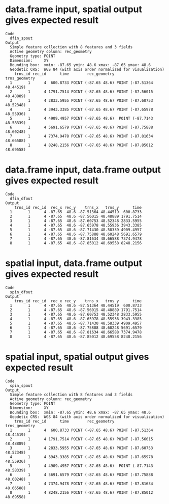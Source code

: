 # data.frame input, spatial output gives expected result

    Code
      dfin_spout
    Output
      Simple feature collection with 8 features and 3 fields
      Active geometry column: rec_geometry
      Geometry type: POINT
      Dimension:     XY
      Bounding box:  xmin: -87.65 ymin: 48.6 xmax: -87.65 ymax: 48.6
      Geodetic CRS:  WGS 84 (with axis order normalized for visualization)
        trns_id rec_id      time        rec_geometry              trns_geometry
      1       1      4  600.8733 POINT (-87.65 48.6) POINT (-87.51364 48.44519)
      2       1      4 1791.7514 POINT (-87.65 48.6) POINT (-87.56015 48.48889)
      3       1      4 2833.5955 POINT (-87.65 48.6) POINT (-87.60753 48.52348)
      4       1      4 3943.3385 POINT (-87.65 48.6) POINT (-87.65978 48.55936)
      5       1      4 4909.4957 POINT (-87.65 48.6)  POINT (-87.7143 48.58339)
      6       1      4 5691.6579 POINT (-87.65 48.6) POINT (-87.75888 48.60248)
      7       1      4 7374.9478 POINT (-87.65 48.6) POINT (-87.81634 48.66588)
      8       1      4 8248.2156 POINT (-87.65 48.6) POINT (-87.85012 48.69558)

# data.frame input, data.frame output gives expected result

    Code
      dfin_dfout
    Output
        trns_id rec_id  rec_x rec_y    trns_x   trns_y      time
      1       1      4 -87.65  48.6 -87.51364 48.44519  600.8733
      2       1      4 -87.65  48.6 -87.56015 48.48889 1791.7514
      3       1      4 -87.65  48.6 -87.60753 48.52348 2833.5955
      4       1      4 -87.65  48.6 -87.65978 48.55936 3943.3385
      5       1      4 -87.65  48.6 -87.71430 48.58339 4909.4957
      6       1      4 -87.65  48.6 -87.75888 48.60248 5691.6579
      7       1      4 -87.65  48.6 -87.81634 48.66588 7374.9478
      8       1      4 -87.65  48.6 -87.85012 48.69558 8248.2156

# spatial input, data.frame output gives expected result

    Code
      spin_dfout
    Output
        trns_id rec_id  rec_x rec_y    trns_x   trns_y      time
      1       1      4 -87.65  48.6 -87.51364 48.44519  600.8733
      2       1      4 -87.65  48.6 -87.56015 48.48889 1791.7514
      3       1      4 -87.65  48.6 -87.60753 48.52348 2833.5955
      4       1      4 -87.65  48.6 -87.65978 48.55936 3943.3385
      5       1      4 -87.65  48.6 -87.71430 48.58339 4909.4957
      6       1      4 -87.65  48.6 -87.75888 48.60248 5691.6579
      7       1      4 -87.65  48.6 -87.81634 48.66588 7374.9478
      8       1      4 -87.65  48.6 -87.85012 48.69558 8248.2156

# spatial input, spatial output gives expected result

    Code
      spin_spout
    Output
      Simple feature collection with 8 features and 3 fields
      Active geometry column: rec_geometry
      Geometry type: POINT
      Dimension:     XY
      Bounding box:  xmin: -87.65 ymin: 48.6 xmax: -87.65 ymax: 48.6
      Geodetic CRS:  WGS 84 (with axis order normalized for visualization)
        trns_id rec_id      time        rec_geometry              trns_geometry
      1       1      4  600.8733 POINT (-87.65 48.6) POINT (-87.51364 48.44519)
      2       1      4 1791.7514 POINT (-87.65 48.6) POINT (-87.56015 48.48889)
      3       1      4 2833.5955 POINT (-87.65 48.6) POINT (-87.60753 48.52348)
      4       1      4 3943.3385 POINT (-87.65 48.6) POINT (-87.65978 48.55936)
      5       1      4 4909.4957 POINT (-87.65 48.6)  POINT (-87.7143 48.58339)
      6       1      4 5691.6579 POINT (-87.65 48.6) POINT (-87.75888 48.60248)
      7       1      4 7374.9478 POINT (-87.65 48.6) POINT (-87.81634 48.66588)
      8       1      4 8248.2156 POINT (-87.65 48.6) POINT (-87.85012 48.69558)

